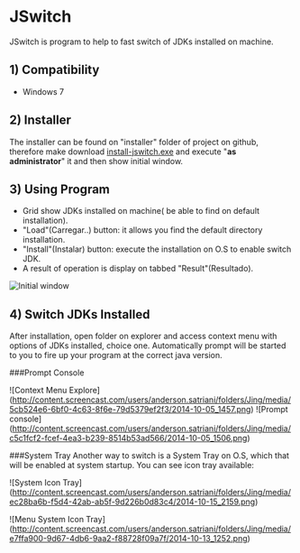 JSwitch
=======

JSwitch is program to help to fast switch of JDKs installed on machine. 

## 1) Compatibility

* Windows 7

## 2) Installer

The installer can be found on "installer" folder of project on github, therefore make download [install-jswitch.exe](https://github.com/andersonsilveira/jswitch/blob/master/install/install-jswitch.exe?raw=true) and execute "**as administrator**" it and then show initial window.


## 3) Using Program

* Grid show JDKs installed on machine( be able to find on default installation).
* "Load"(Carregar..) button: it allows you find the default directory installation.
* "Install"(Instalar) button: execute the installation on O.S to enable switch JDK.
* A result of operation is display on tabbed "Result"(Resultado).

![Initial window](http://content.screencast.com/users/anderson.satriani/folders/Jing/media/6eca085f-4ee6-434a-8164-beb26531f0bf/2014-10-05_1451.png)

## 4) Switch JDKs Installed

After installation, open folder on explorer and access context menu with options of JDKs installed, choice one. Automatically prompt will be started to you to fire up your program at the correct java version.

###Prompt Console

![Context Menu Explore] (http://content.screencast.com/users/anderson.satriani/folders/Jing/media/5cb524e6-6bf0-4c63-8f6e-79d5379ef2f3/2014-10-05_1457.png)
![Prompt console] (http://content.screencast.com/users/anderson.satriani/folders/Jing/media/c5c1fcf2-fcef-4ea3-b239-8514b53ad566/2014-10-05_1506.png)

###System Tray
Another way to switch is a System Tray on O.S, which that will be enabled at system startup. You can see icon tray available:

![System Icon Tray] 
(http://content.screencast.com/users/anderson.satriani/folders/Jing/media/ec28ba6b-f5d4-42ab-ab5f-9d226b0d83c4/2014-10-15_2159.png)

![Menu System Icon Tray] 
(http://content.screencast.com/users/anderson.satriani/folders/Jing/media/e7ffa900-9d67-4db6-9aa2-f88728f09a7f/2014-10-13_1252.png)

